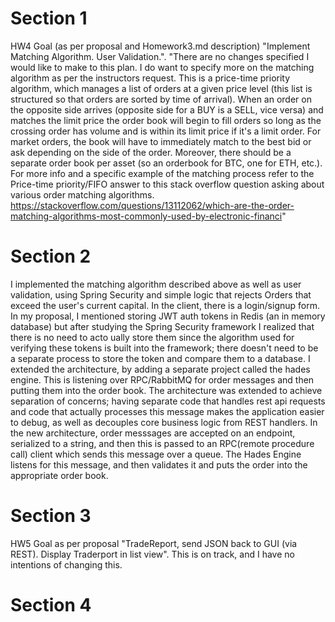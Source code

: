 
# Section 1
HW4 Goal (as per proposal and Homework3.md description) "Implement Matching Algorithm. User Validation.". "There are no changes specified I would like to make to this plan. I do want to specify more on the matching algorithm as per the instructors request. This is a price-time priority algorithm, which manages a list of orders at a given price level (this list is structured so that orders are sorted by time of arrival). When an order on the opposite side arrives (opposite side for a BUY is a SELL, vice versa) and matches the limit price the order book will begin to fill orders so long as the crossing order has volume and is within its limit price if it's a limit order. For market orders, the book will have to immediately match to the best bid or ask depending on the side of the order. Moreover, there should be a separate order book per asset (so an orderbook for BTC, one for ETH, etc.). For more info and a specific example of the matching process refer to the Price-time priority/FIFO answer to this stack overflow question asking about various order matching algorithms. https://stackoverflow.com/questions/13112062/which-are-the-order-matching-algorithms-most-commonly-used-by-electronic-financi"
# Section 2
I implemented the matching algorithm described above as well as user validation, using Spring Security and simple logic that rejects Orders that exceed the user's current capital. In the client, there is a login/signup form. In my proposal, I mentioned storing JWT auth tokens in Redis (an in memory database) but after studying the Spring Security framework I realized that there is no need to acto ually store them since the algorithm used for verifying these tokens is built into the framework; there doesn't need to be a separate process to store the token and compare them to a database. I extended the architecture, by adding a separate project called the hades engine. This is listening over RPC/RabbitMQ for order messages and then putting them into the order book. The architecture was extended to achieve separation of concerns; having separate code that handles rest api requests and code that actually processes this message makes the application easier to debug, as well as decouples core business logic from REST handlers. In the new architecture, order messsages are accepted on an endpoint, serialized to a string, and then this is passed to an RPC(remote procedure call) client which sends this message over a queue. The Hades Engine listens for this message, and then validates it and puts the order into the appropriate order book.

# Section 3
HW5 Goal as per proposal "TradeReport, send JSON back to GUI (via REST). Display Traderport in list view". This is on track, and I have no intentions of changing this.

# Section 4

